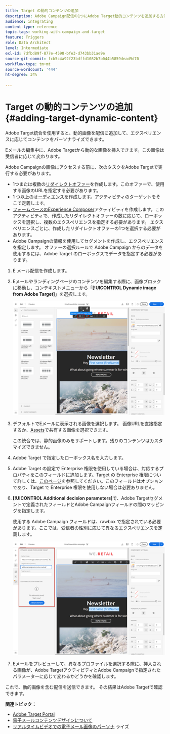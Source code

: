 ```yaml
---
title: Target の動的コンテンツの追加
description: Adobe Campaign配信の1つにAdobe Target動的コンテンツを追加する方法を説明します。
audience: integrating
content-type: reference
topic-tags: working-with-campaign-and-target
feature: Triggers
role: Data Architect
level: Intermediate
exl-id: 7dfbd89f-877e-4598-bfe3-d743bb31ae9e
source-git-commit: fcb5c4a92f23bdffd1082b7b044b5859dead9d70
workflow-type: tm+mt
source-wordcount: '444'
ht-degree: 34%

---
```


# Target の動的コンテンツの追加{#adding-target-dynamic-content}

Adobe Target統合を使用すると、動的画像を配信に追加して、エクスペリエンスに応じてコンテンツをパーソナライズできます。

Eメールの編集中に、Adobe Targetから動的な画像を挿入できます。この画像は受信者に応じて変わります。

Adobe Campaignの画像にアクセスする前に、次のタスクをAdobe Targetで実行する必要があります。

* 1つまたは複数の[リダイレクトオファー](https://experienceleague.adobe.com/docs/target/using/experiences/offers/offer-redirect.html?lang=ja)を作成します。このオファーで、使用する画像のURLを指定する必要があります。
* 1 つ以上の[オーディエンス](https://experienceleague.adobe.com/docs/target/using/audiences/create-audiences/audiences.html)を作成します。アクティビティのターゲットをそこで定義します。
* [フォームベースのExperience Composer](https://experienceleague.adobe.com/docs/target/using/experiences/form-experience-composer.html)アクティビティを作成します。このアクティビティで、作成したリダイレクトオファーの数に応じて、ローボックスを選択し、複数のエクスペリエンスを指定する必要があります。 エクスペリエンスごとに、作成したリダイレクトオファーの1つを選択する必要があります。
* Adobe Campaignの情報を使用してセグメントを作成し、エクスペリエンスを指定します。 オファーの選択ルールで Adobe Campaign からのデータを使用するには、Adobe Target のローボックスでデータを指定する必要があります。

1. E メール配信を作成します。
1. Eメールやランディングページのコンテンツを編集する際に、画像ブロックに移動し、コンテキストメニューから「**[!UICONTROL Dynamic image from Adobe Target]**」を選択します。

   ![](assets/tar_insert_dynamic_image.png)

1. デフォルトでEメールに表示される画像を選択します。 画像URLを直接指定するか、[Assets](../../integrating/using/working-with-campaign-and-assets-core-service.md)で共有する画像を選択できます。

   この統合では、静的画像のみをサポートします。残りのコンテンツはカスタマイズできません。

1. Adobe Target で指定したローボックス名を入力します。
1. Adobe Target の設定で Enterprise 権限を使用している場合は、対応するプロパティをこのフィールドに追加します。Target の Enterprise 権限について詳しくは、[このページ](https://experienceleague.adobe.com/docs/target/using/administer/manage-users/enterprise/properties-overview.html?lang=ja)を参照してください。このフィールドはオプションであり、Target で Enterprise 権限を使用しない場合は必要ありません。
1. **[!UICONTROL Additional decision parameters]**&#x200B;で、Adobe Targetセグメントで定義されたフィールドとAdobe Campaignフィールドの間のマッピングを指定します。

   使用する Adobe Campaign フィールドは、rawbox で指定されている必要があります。ここでは、受信者の性別に応じて異なるエクスペリエンスを定義します。

   ![](assets/tar_additional_decisionning_parameters.png)

1. Eメールをプレビューして、異なるプロファイルを選択する際に、挿入される画像が、Adobe TargetアクティビティとAdobe Campaignで指定されたパラメーターに応じて変わるかどうかを確認します。

これで、動的画像を含む配信を送信できます。 その結果はAdobe Targetで確認できます。

**関連トピック：**

* [Adobe Target Portal](https://experienceleague.adobe.com/docs/target/using/integrate/campaign-and-target.html?lang=ja)
* [電子メールコンテンツデザインについて](../../designing/using/designing-content-in-adobe-campaign.md)
* [リアルタイムビデオでの電子メール画像のパーソナ](https://helpx.adobe.com/marketing-cloud/how-to/email-marketing.html) ライズ

